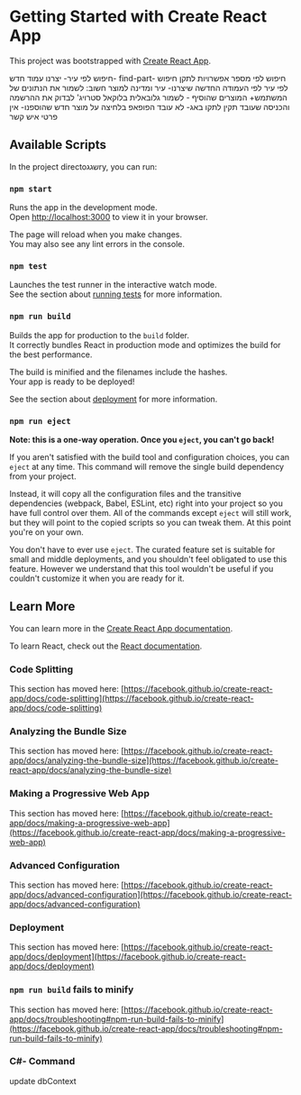 # Getting Started with Create React App

This project was bootstrapped with [Create React App](https://github.com/facebook/create-react-app).

חיפוש לפי עיר- יצרנו עמוד חדש- find-part- חיפוש לפי מספר אפשרויות
לתקן חיפוש לפי עיר לפי העמודה החדשה שיצרנו- עיר ומדינה למוצר
חשוב: לשמור את הנתונים של המשתמש+ המוצרים שהוסיף - לשמור גלובאלית בלוקאל סטרויג'
לבדוק את ההרשמה והכניסה שעובד תקין
לתקו באג- לא עובד הפופאפ בלחיצה על מוצר חדש שהוספנו- אין פרטי איש קשר

## Available Scripts

In the project directoשגגry, you can run:

### `npm start`

Runs the app in the development mode.\
Open [http://localhost:3000](http://localhost:3000) to view it in your browser.

The page will reload when you make changes.\
You may also see any lint errors in the console.

### `npm test`

Launches the test runner in the interactive watch mode.\
See the section about [running tests](https://facebook.github.io/create-react-app/docs/running-tests) for more information.

### `npm run build`

Builds the app for production to the `build` folder.\
It correctly bundles React in production mode and optimizes the build for the best performance.

The build is minified and the filenames include the hashes.\
Your app is ready to be deployed!

See the section about [deployment](https://facebook.github.io/create-react-app/docs/deployment) for more information.

### `npm run eject`

**Note: this is a one-way operation. Once you `eject`, you can't go back!**

If you aren't satisfied with the build tool and configuration choices, you can `eject` at any time. This command will remove the single build dependency from your project.

Instead, it will copy all the configuration files and the transitive dependencies (webpack, Babel, ESLint, etc) right into your project so you have full control over them. All of the commands except `eject` will still work, but they will point to the copied scripts so you can tweak them. At this point you're on your own.

You don't have to ever use `eject`. The curated feature set is suitable for small and middle deployments, and you shouldn't feel obligated to use this feature. However we understand that this tool wouldn't be useful if you couldn't customize it when you are ready for it.

## Learn More

You can learn more in the [Create React App documentation](https://facebook.github.io/create-react-app/docs/getting-started).

To learn React, check out the [React documentation](https://reactjs.org/).

### Code Splitting

This section has moved here: [https://facebook.github.io/create-react-app/docs/code-splitting](https://facebook.github.io/create-react-app/docs/code-splitting)

### Analyzing the Bundle Size

This section has moved here: [https://facebook.github.io/create-react-app/docs/analyzing-the-bundle-size](https://facebook.github.io/create-react-app/docs/analyzing-the-bundle-size)

### Making a Progressive Web App

This section has moved here: [https://facebook.github.io/create-react-app/docs/making-a-progressive-web-app](https://facebook.github.io/create-react-app/docs/making-a-progressive-web-app)

### Advanced Configuration

This section has moved here: [https://facebook.github.io/create-react-app/docs/advanced-configuration](https://facebook.github.io/create-react-app/docs/advanced-configuration)

### Deployment

This section has moved here: [https://facebook.github.io/create-react-app/docs/deployment](https://facebook.github.io/create-react-app/docs/deployment)

### `npm run build` fails to minify

This section has moved here: [https://facebook.github.io/create-react-app/docs/troubleshooting#npm-run-build-fails-to-minify](https://facebook.github.io/create-react-app/docs/troubleshooting#npm-run-build-fails-to-minify)

### C#- Command
update dbContext 
<!-- dotnet ef dbcontext scaffold "Data Source=DESKTOP-EV7M95R\SQLUSER;Initial Catalog=deviceParts;Integrated Security=True;Connect Timeout=30;Encrypt=False;TrustServerCertificate=Yes;" Microsoft.EntityFrameworkCore.SqlServer -o DbModels --project "DAL" --force -->